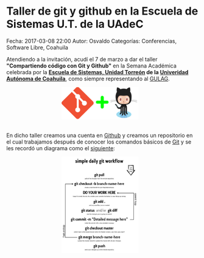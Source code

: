 Taller de git y github en la Escuela de Sistemas U.T. de la UAdeC
==================================

Fecha: 2017-03-08 22:00
Autor: Osvaldo
Categorías: Conferencias, Software Libre, Coahuila

Atendiendo a la invitación, acudí el 7 de marzo a dar el taller **"Compartiendo código con Git y Github"** en la Semana Académica celebrada por la **[Escuela de Sistemas, Unidad Torreón](http://www.sistemastorreon.uadec.mx/sistemas/) de la [Univeridad Autónoma de Coahuila](http://www.uadec.mx/)**, como siempre representando al [GULAG](http://gulag.org.mx/).

<center>
<img class="img-responsive" style="width:40%;height:auto;margin-right:12px;" src="2017-03-08-Taller-Git-Github-UAdeC/git-github.png" alt="Git-Github" width="425" height="350">
</center>

<!-- break -->

<br />

En dicho taller creamos una cuenta en [Github](https://github.com/) y creamos un repositorio en el cual trabajamos después de conocer los comandos básicos de [Git](https://git-scm.com/) y se les recordó un diagrama como el [siguiente](https://www.sonassi.com/blog/knowledge-base/our-magento-git-guide-and-work-flow):

<center>
<a href="https://www.sonassi.com/media/catalog/2012/07/simple_git_daily_workflow.pdf"><img class="img-responsive" style="width:40%;height:auto;margin-right:12px;" src="2017-03-08-Taller-Git-Github-UAdeC/simple_git_daily_workflow.jpg" alt="git-workflow" width="425" height="350"></a>
</center>

